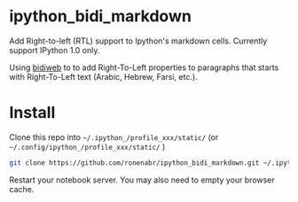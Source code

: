 ipython_bidi_markdown
=====================

Add Right-to-left (RTL) support to Ipython's markdown cells. 
Currently support IPython  1.0 only. 

Using [bidiweb](https://github.com/hasenj/bidiweb) to to add Right-To-Left 
properties to paragraphs that starts with Right-To-Left text (Arabic, Hebrew, Farsi, etc.).






Install
=======

Clone this repo into  `~/.ipython_/profile_xxx/static/` (or `~/.config/ipython_/profile_xxx/static/` )

```bash
git clone https://github.com/ronenabr/ipython_bidi_markdown.git ~/.ipython/profile_default/static/custom
```



Restart your notebook server. You may also need to empty your browser cache.

